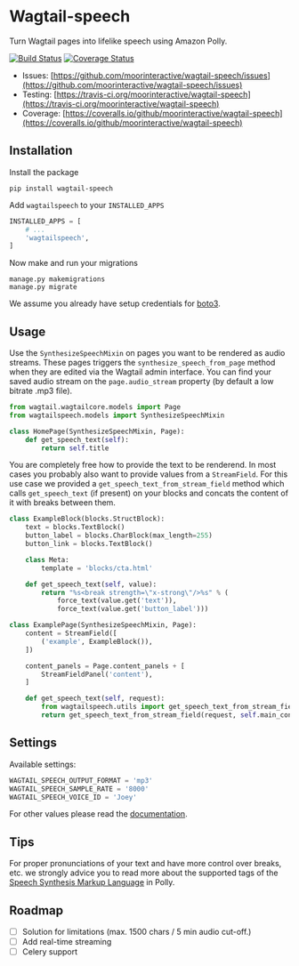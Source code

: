 # Wagtail-speech

Turn Wagtail pages into lifelike speech using Amazon Polly.

[![Build Status](https://travis-ci.org/moorinteractive/wagtail-speech.svg?branch=master)](https://travis-ci.org/moorinteractive/wagtail-speech)
[![Coverage Status](https://coveralls.io/repos/github/moorinteractive/wagtail-speech/badge.svg?branch=master)](https://coveralls.io/github/moorinteractive/wagtail-speech?branch=master)

* Issues: [https://github.com/moorinteractive/wagtail-speech/issues](https://github.com/moorinteractive/wagtail-speech/issues)
* Testing: [https://travis-ci.org/moorinteractive/wagtail-speech](https://travis-ci.org/moorinteractive/wagtail-speech)
* Coverage: [https://coveralls.io/github/moorinteractive/wagtail-speech](https://coveralls.io/github/moorinteractive/wagtail-speech)

## Installation

Install the package

```
pip install wagtail-speech
```

Add `wagtailspeech` to your `INSTALLED_APPS`

```python
INSTALLED_APPS = [
    # ...
    'wagtailspeech',
]
```

Now make and run your migrations

```
manage.py makemigrations
manage.py migrate
```

We assume you already have setup credentials for [boto3](http://boto3.readthedocs.io/en/latest/guide/configuration.html).

## Usage

Use the ``SynthesizeSpeechMixin`` on pages you want to be rendered as audio streams.
These pages triggers the ``synthesize_speech_from_page`` method when they are edited via the Wagtail admin interface.
You can find your saved audio stream on the ``page.audio_stream`` property (by default a low bitrate .mp3 file).

```python
from wagtail.wagtailcore.models import Page
from wagtailspeech.models import SynthesizeSpeechMixin

class HomePage(SynthesizeSpeechMixin, Page):
    def get_speech_text(self):
        return self.title
```

You are completely free how to provide the text to be renderend.
In most cases you probably also want to provide values from a ``StreamField``.
For this use case we provided a ``get_speech_text_from_stream_field`` method which calls ``get_speech_text`` (if present) on your blocks and concats the content of it with breaks between them.

```python
class ExampleBlock(blocks.StructBlock):
    text = blocks.TextBlock()
    button_label = blocks.CharBlock(max_length=255)
    button_link = blocks.TextBlock()

    class Meta:
        template = 'blocks/cta.html'

    def get_speech_text(self, value):
        return "%s<break strength=\"x-strong\"/>%s" % (
            force_text(value.get('text')),
            force_text(value.get('button_label')))

class ExamplePage(SynthesizeSpeechMixin, Page):
    content = StreamField([
        ('example', ExampleBlock()),
    ])

    content_panels = Page.content_panels + [
        StreamFieldPanel('content'),
    ]

    def get_speech_text(self, request):
        from wagtailspeech.utils import get_speech_text_from_stream_field
        return get_speech_text_from_stream_field(request, self.main_content)
```

## Settings

Available settings:

```python
WAGTAIL_SPEECH_OUTPUT_FORMAT = 'mp3'
WAGTAIL_SPEECH_SAMPLE_RATE = '8000'
WAGTAIL_SPEECH_VOICE_ID = 'Joey'
```

For other values please read the [documentation](http://boto3.readthedocs.io/en/latest/reference/services/polly.html#synthesize_speech).

## Tips

For proper pronunciations of your text and have more control over breaks, etc. we strongly advice you to read more about the supported tags of the [Speech Synthesis Markup Language](http://docs.aws.amazon.com/polly/latest/dg/ssml.html) in Polly.

## Roadmap

* [ ] Solution for limitations (max. 1500 chars / 5 min audio cut-off.)
* [ ] Add real-time streaming
* [ ] Celery support
